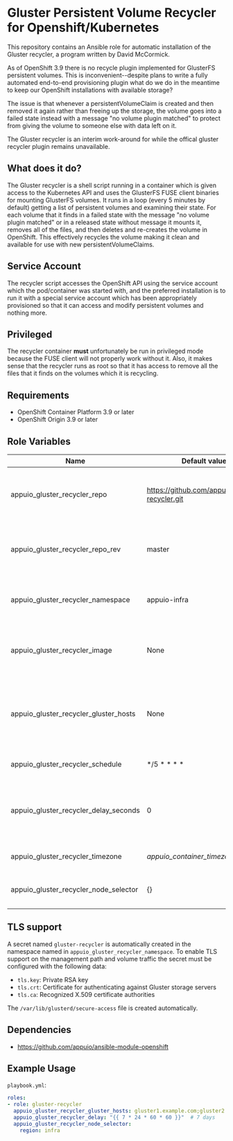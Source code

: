 # Gluster Persistent Volume Recycler for Openshift/Kubernetes

This repository contains an Ansible role for automatic installation of the
Gluster recycler, a program written by David McCormick.

As of OpenShift 3.9 there is no recycle plugin implemented for GlusterFS
persistent volumes. This is inconvenient--despite plans to write a fully
automated end-to-end provisioning plugin what do we do in the meantime to keep
our OpenShift installations with available storage?

The issue is that whenever a persistentVolumeClaim is created and then removed
it again rather than freeing up the storage, the volume goes into a failed
state instead with a message "no volume plugin matched" to protect from giving
the volume to someone else with data left on it.

The Gluster recycler is an interim work-around for while the offical gluster
recycler plugin remains unavailable.


## What does it do?

The Gluster recycler is a shell script running in a container which is given
access to the Kubernetes API and uses the GlusterFS FUSE client binaries for
mounting GlusterFS volumes. It runs in a loop (every 5 minutes by default)
getting a list of persistent volumes and examining their state. For each volume
that it finds in a failed state with the message "no volume plugin matched" or
in a released state without message it mounts it, removes all of the files, and
then deletes and re-creates the volume in OpenShift. This effectively recycles
the volume making it clean and available for use with new
persistentVolumeClaims.


## Service Account

The recycler script accesses the OpenShift API using the service account which
the pod/container was started with, and the preferred installation is to run it
with a special service account which has been appropriately provisioned so that
it can access and modify persistent volumes and nothing more.


## Privileged

The recycler container **must** unfortunately be run in privileged mode because
the FUSE client will not properly work without it. Also, it makes sense that
the recycler runs as root so that it has access to remove all the files that it
finds on the volumes which it is recycling.


## Requirements

* OpenShift Container Platform 3.9 or later
* OpenShift Origin 3.9 or later


## Role Variables

| Name                                  | Default value                                  | Description                                                                   |
|---------------------------------------|------------------------------------------------|-------------------------------------------------------------------------------|
| appuio_gluster_recycler_repo          | https://github.com/appuio/gluster-recycler.git | Source repository to build the Gluster recycler from                          |
| appuio_gluster_recycler_repo_rev      | master                                         | Version of the Gluster recycler to build, i.e. Git ref of repo above          |
| appuio_gluster_recycler_namespace     | appuio-infra                                   | Namespace to install Gluster recycler into                                    |
| appuio_gluster_recycler_image         | None                                           | Image for recycler, uses image built on cluster by default                    |
| appuio_gluster_recycler_gluster_hosts | None                                           | Semicolon separated list of Gluster hosts, defaults to endpoints in PV object |
| appuio_gluster_recycler_schedule      | \*/5 \* \* \* \*                               | Execution schedule in cron format                                             |
| appuio_gluster_recycler_delay_seconds | 0                                              | Time in seconds to wait before recycling a volume after it failed             |
| appuio_gluster_recycler_timezone      | *appuio_container_timezone*, UTC               | Timezone of the container                                                     |
| appuio_gluster_recycler_node_selector | {}                                             | Node selector for recycler pods                                               |


## TLS support

A secret named `gluster-recycler` is automatically created in the namespace
named in `appuio_gluster_recycler_namespace`. To enable TLS support on the
management path and volume traffic the secret must be configured with the
following data:

* `tls.key`: Private RSA key
* `tls.crt`: Certificate for authenticating against Gluster storage servers
* `tls.ca`: Recognized X.509 certificate authorities

The `/var/lib/glusterd/secure-access` file is created automatically.


## Dependencies

* <https://github.com/appuio/ansible-module-openshift>


## Example Usage

`playbook.yml`:

```yaml
roles:
- role: gluster-recycler
  appuio_gluster_recycler_gluster_hosts: gluster1.example.com;gluster2.example.com
  appuio_gluster_recycler_delay: "{{ 7 * 24 * 60 * 60 }}"  # 7 days
  appuio_gluster_recycler_node_selector:
    region: infra
```
